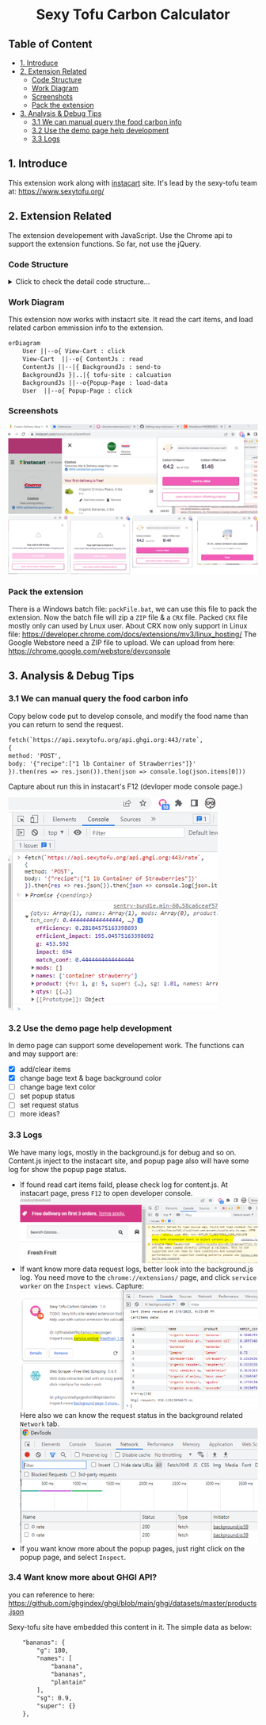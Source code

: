 <h1 align="center">Sexy Tofu Carbon Calculator </h1>

## Table of Content

-  [1. Introduce](#1-introduce)
-  [2. Extension Related](#2-extension-related)
   -  [Code Structure](#code-structure)
   -  [Work Diagram](#work-diagram)
   -  [Screenshots](#screenshots)
   -  [Pack the extension](#pack-the-extension)
-  [3. Analysis & Debug Tips](#3-analysis--debug-tips)
   -  [3.1 We can manual query the food carbon info](#31-we-can-manual-query-the-food-carbon-info)
   -  [3.2 Use the demo page help development](#32-use-the-demo-page-help-development)
   -  [3.3 Logs](#33-logs)

## 1. Introduce
This extension work along with [instacart](https://www.instacart.com/) site. It's lead by the sexy-tofu team at: https://www.sexytofu.org/

## 2. Extension Related
The extension developement with JavaScript. Use the Chrome api to support the extension functions. So far, not use the jQuery.

### Code Structure
  <details><summary>Click to check the detail code structure...</summary>
  
```
$Web-plugin\
│  manifest.json
│  package-lock.json
│  package.json
│  exclude.txt
│  packFile.bat
│  readme.MD
├─demo
│      index.html
│      index.js
├─fonts
│      OFL.txt
│      Poppins-Black.ttf
│      Poppins-BlackItalic.ttf
│      Poppins-Bold.ttf
│      Poppins-BoldItalic.ttf
│      Poppins-ExtraBold.ttf
│      Poppins-ExtraBoldItalic.ttf
│      Poppins-ExtraLight.ttf
│      Poppins-ExtraLightItalic.ttf
│      Poppins-Italic.ttf
│      Poppins-Light.ttf
│      Poppins-LightItalic.ttf
│      Poppins-Medium.ttf
│      Poppins-MediumItalic.ttf
│      Poppins-Regular.ttf
│      Poppins-SemiBold.ttf
│      Poppins-SemiBoldItalic.ttf
│      Poppins-Thin.ttf
│      Poppins-ThinItalic.ttf
├─img
│      128x128.png
│      16x16.png
│      48x48.png
│      close.svg
│      gray-filler-img.png
│      Sexy_Tofu_2.png
│      Sexy_tofu_dither.png
│      triangle.svg
├─js
│      background.js
│      common.js
│      content.js
│      jquery-3.6.0.min.js
│      popup.js
├─mdImg
│      backgroundlog.png
│      backgroundlogrequest.png
│      contentJs.png
│      demopage.png
│      Overview.png
│      screens.png
└─popup
        empty.css
        empty.html
        error.css
        error.html
        offset.css
        offset.html
        Outdated.css
        Outdated.html
        payment-success.css
        payment-success.html
```
    
</details>

### Work Diagram
This extension now works with instacrt site. It read the cart items, and load related carbon emmission info to the extension.

```mermaid
erDiagram
    User ||--o{ View-Cart : click
    View-Cart  ||--o{ ContentJs : read
    ContentJs ||--|{ BackgroundJs : send-to
    BackgroundJs }|..|{ tofu-site : calcuation
    BackgroundJs ||--o{Popup-Page : load-data
    User  ||--o{ Popup-Page : click
```

### Screenshots
![overview](./mdImg/Overview.PNG)
![screens](./mdImg/screens.png)

### Pack the extension
  There is a Windows batch file: `packFile.bat`, we can use this file to pack the extension. Now the batch file will zip a `ZIP` file & a `CRX` file. Packed `CRX` file mostly only can used by Lnux user. 
  About CRX now only support in Linux file: https://developer.chrome.com/docs/extensions/mv3/linux_hosting/
  The Google Webstore need a ZIP file to upload.  We can upload from here: 
  https://chrome.google.com/webstore/devconsole
  
## 3. Analysis & Debug Tips

### 3.1 We can manual query the food carbon info
Copy below code put to develop console, and modify the food name than you can return to send the request.

```
fetch(`https://api.sexytofu.org/api.ghgi.org:443/rate`,
{
method: 'POST',
body: '{"recipe":["1 lb Container of Strawberries"]}'
}).then(res => res.json()).then(json => console.log(json.items[0]))
```

Capture about run this in instacart's F12 (devloper mode console page.)

![run request](./mdImg/manualrequest.PNG)

### 3.2 Use the demo page help development
In demo page can support some developement work. The functions can and may support are: 
- [x] add/clear items
- [x] change bage text & bage background color
- [ ] change bage text color
- [ ] set popup status
- [ ] set request status
- [ ] more ideas?

### 3.3 Logs
We have many logs, mostly in the background.js for debug and so on.  Content.js inject to the instacart site, and popup page also will have some log for show the popup page status.
 * If found read cart items faild, please check log for content.js.  At instacart page, press `F12` to open developer console.
  ![contentjs injected](./mdImg/contentJs.png)
 * If want know more data request logs, better look into the background.js log.
  You need move to the `chrome://extensions/` page, and click `service worker` on the `Inspect views`.
  Capture:
  ![background log](./mdImg/backgroundlog.PNG)
  Here also we can know the request status in the background related `Network` tab.
  ![background request](./mdImg/backgroundrequest.PNG)
 * If you want know more about the popup pages, just right click on the popup page, and select `Inspect`.
 
### 3.4 Want know more about GHGI API?
you can reference to here: https://github.com/ghgindex/ghgi/blob/main/ghgi/datasets/master/products.json

Sexy-tofu site have embedded this content in it. The simple data as below: 

```
    "bananas": {
        "g": 180,
        "names": [
            "banana",
            "bananas",
            "plantain"
        ],
        "sg": 0.9,
        "super": {}
    },
```
